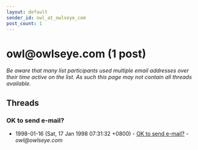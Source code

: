 ```yaml
---
layout: default
sender_id: owl_at_owlseye_com
post_count: 1
---
```


# owl<span>@</span>owlseye.com (1 post)

_Be aware that many list participants used multiple email addresses over their time active on the list. As such this page may not contain all threads available._

## Threads

### OK to send e-mail?
+ 1998-01-16 (Sat, 17 Jan 1998 07:31:32 +0800) - [OK to send e-mail?](/archive/1998/01/7fd19cdb0a270ce40cebe2420a1d0a58bf02046f7768cb0fa6deee6baa1f420a) - _owl@owlseye.com_

